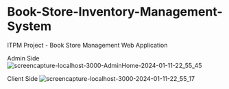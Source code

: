 # Book-Store-Inventory-Management-System
ITPM Project - Book Store Management Web Application

Admin Side
![screencapture-localhost-3000-AdminHome-2024-01-11-22_55_45](https://github.com/harsha19980324/Book-Store-Inventory-Management-System/assets/84613888/18530569-f204-49b3-a7d0-7ab733219dd3)

Client Side
![screencapture-localhost-3000-2024-01-11-22_55_17](https://github.com/harsha19980324/Book-Store-Inventory-Management-System/assets/84613888/83bf7ea8-3db6-4cf5-9a20-c2aabcaadda2)

